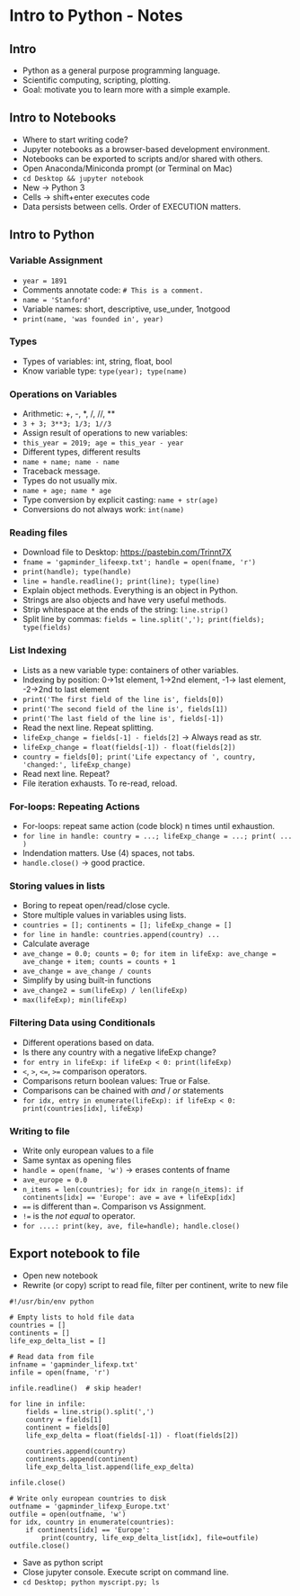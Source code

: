 # Intro to Python - Notes

## Intro
* Python as a general purpose programming language.
* Scientific computing, scripting, plotting.
* Goal: motivate you to learn more with a simple example.

## Intro to Notebooks
* Where to start writing code?
* Jupyter notebooks as a browser-based development environment.
* Notebooks can be exported to scripts and/or shared with others.
* Open Anaconda/Miniconda prompt (or Terminal on Mac)
* `cd Desktop && jupyter notebook`
* New -> Python 3
* Cells -> shift+enter executes code
* Data persists between cells. Order of EXECUTION matters.

## Intro to Python
### Variable Assignment
* `year = 1891`
* Comments annotate code: `# This is a comment.`
* `name = 'Stanford'`
* Variable names: short, descriptive, use_under, 1notgood
* `print(name, 'was founded in', year)`
### Types
* Types of variables: int, string, float, bool
* Know variable type: `type(year); type(name)`
### Operations on Variables
* Arithmetic: +, -, *, /, //, **
* `3 + 3; 3**3; 1/3; 1//3`
* Assign result of operations to new variables:
* `this_year = 2019; age = this_year - year`
* Different types, different results
* `name + name; name - name`
* Traceback message.
* Types do not usually mix.
* `name + age; name * age`
* Type conversion by explicit casting: `name + str(age)`
* Conversions do not always work: `int(name)`
### Reading files
* Download file to Desktop: https://pastebin.com/Trinnt7X
* `fname = 'gapminder_lifeexp.txt'; handle = open(fname, 'r')`
* `print(handle); type(handle)`
* `line = handle.readline(); print(line); type(line)`
* Explain object methods. Everything is an object in Python.
* Strings are also objects and have very useful methods.
* Strip whitespace at the ends of the string: `line.strip()`
* Split line by commas: `fields = line.split(','); print(fields); type(fields)`
### List Indexing
* Lists as a new variable type: containers of other variables.
* Indexing by position: 0->1st element, 1->2nd element, -1-> last element, -2->2nd to last element
* `print('The first field of the line is', fields[0])`
* `print('The second field of the line is', fields[1])`
* `print('The last field of the line is', fields[-1])`
* Read the next line. Repeat splitting.
* `lifeExp_change = fields[-1] - fields[2]` -> Always read as str.
* `lifeExp_change = float(fields[-1]) - float(fields[2])`
* `country = fields[0]; print('Life expectancy of ', country, 'changed:', lifeExp_change)`
* Read next line. Repeat?
* File iteration exhausts. To re-read, reload.
### For-loops: Repeating Actions
* For-loops: repeat same action (code block) n times until exhaustion.
* `for line in handle: country = ...; lifeExp_change = ...; print( ... )`
* Indendation matters. Use (4) spaces, not tabs.
* `handle.close()` -> good practice.
### Storing values in lists
* Boring to repeat open/read/close cycle.
* Store multiple values in variables using lists.
* `countries = []; continents = []; lifeExp_change = []`
* `for line in handle: countries.append(country) ...`
* Calculate average
* `ave_change = 0.0; counts = 0; for item in lifeExp: ave_change = ave_change + item; counts = counts + 1`
* `ave_change = ave_change / counts`
* Simplify by using built-in functions
* `ave_change2 = sum(lifeExp) / len(lifeExp)`
* `max(lifeExp); min(lifeExp)`
### Filtering Data using Conditionals
* Different operations based on data.
* Is there any country with a negative lifeExp change?
* `for entry in lifeExp: if lifeExp < 0: print(lifeExp)`
* `<`, `>`, `<=`, `>=` comparison operators.
* Comparisons return boolean values: True or False.
* Comparisons can be chained with _and_ / _or_ statements
* `for idx, entry in enumerate(lifeExp): if lifeExp < 0: print(countries[idx], lifeExp)`
### Writing to file
* Write only european values to a file
* Same syntax as opening files
* `handle = open(fname, 'w')` -> erases contents of fname
* `ave_europe = 0.0`
* `n_items = len(countries); for idx in range(n_items): if continents[idx] == 'Europe': ave = ave + lifeExp[idx]` 
* `==` is different than `=`. Comparison vs Assignment.
* `!=` is the _not equal_ to operator.
* `for ....: print(key, ave, file=handle); handle.close()`
## Export notebook to file
* Open new notebook
* Rewrite (or copy) script to read file, filter per continent, write to new file
```
#!/usr/bin/env python

# Empty lists to hold file data
countries = []
continents = []
life_exp_delta_list = []

# Read data from file
infname = 'gapminder_lifexp.txt'
infile = open(fname, 'r')

infile.readline()  # skip header!

for line in infile:
    fields = line.strip().split(',')
    country = fields[1]
    continent = fields[0]
    life_exp_delta = float(fields[-1]) - float(fields[2])
    
    countries.append(country)
    continents.append(continent)
    life_exp_delta_list.append(life_exp_delta)

infile.close()

# Write only european countries to disk
outfname = 'gapminder_lifexp_Europe.txt'
outfile = open(outfname, 'w')
for idx, country in enumerate(countries):
    if continents[idx] == 'Europe':
        print(country, life_exp_delta_list[idx], file=outfile)
outfile.close()
```
* Save as python script
* Close jupyter console. Execute script on command line.
* `cd Desktop; python myscript.py; ls`
